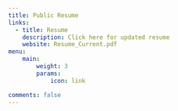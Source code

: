 ```yaml
---
title: Public Resume
links:
  - title: Resume
    description: Click here for updated resume
    website: Resume_Current.pdf
menu:
    main: 
        weight: 3
        params:
            icon: link

comments: false
---
```




